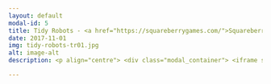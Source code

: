 ```yaml
---
layout: default
modal-id: 5
title: Tidy Robots - <a href="https://squareberrygames.com/">Squareberry Games</a> 
date: 2017-11-01
img: tidy-robots-tr01.jpg
alt: image-alt
description: <p align="centre"> <div class="modal_container"> <iframe src="https://www.youtube.com/embed/rUn7mpDfI_o?rel=0" frameborder="0" allow="autoplay; encrypted-media" allowfullscreen class="modal_video"></iframe> </div> </p> <p align="left"> I collaborated with an artist to create 'Tidy Robots', a free-to-play mobile puzzle game. It was developed over a number of years, part-time, weekends and evenings. I was responsible for design, programming, music, and audio. <br/> <br/> It was awarded feature placement on the App Store, 100% positive reviews, and an average 4.7/5 user rating. <br/> <br/> We teamed up with as publisher, who provided assistance with final art polish, marketing, QA, localisation, and release support.</p> <p align="centre"> <br/> <a href="https://itunes.apple.com/gb/app/tidy-robots/id1251036512?mt=8"> <img border="0" alt="Tidy Robots iOS" src="img/portfolio/apple_button.png"> </a> <a href="https://play.google.com/store/apps/details?id=com.umbrella.tidyrobots&hl=en_GB"> <img border="0" alt="Tidy Robots Android" src="img/portfolio/google_button.png"> </a> </p> 

---
```

